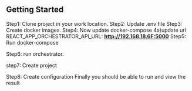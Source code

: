 
## Getting Started
Step1: Clone project in your work location.
Step2: Update .env file 
Step3: Create docker images.
Step4: Now update docker-compose
    4a)update url REACT_APP_ORCHESTRATOR_API_URL: **http://192.168.18.6F:5000**
Step5: Run docker-compose

Step6: run orchestrator.

step7: Create project

Step8: Create configuration
Finally you should be able to run and view the result